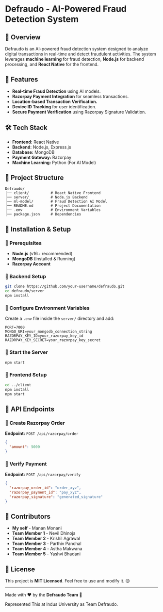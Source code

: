 # Defraudo - AI-Powered Fraud Detection System

## 📌 Overview

Defraudo is an AI-powered fraud detection system designed to analyze digital transactions in real-time and detect fraudulent activities. The system leverages **machine learning** for fraud detection, **Node.js** for backend processing, and **React Native** for the frontend.

## 🚀 Features

- **Real-time Fraud Detection** using AI models.
- **Razorpay Payment Integration** for seamless transactions.
- **Location-based Transaction Verification.**
- **Device ID Tracking** for user identification.
- **Secure Payment Verification** using Razorpay Signature Validation.

## 🛠️ Tech Stack

- **Frontend:** React Native
- **Backend:** Node.js, Express.js
- **Database:** MongoDB
- **Payment Gateway:** Razorpay
- **Machine Learning:** Python (For AI Model)

## 📂 Project Structure

```
Defraudo/
│── client/          # React Native Frontend
│── server/          # Node.js Backend
│── ml-model/        # Fraud Detection AI Model
│── README.md        # Project Documentation
│── .env             # Environment Variables
│── package.json     # Dependencies
```

## 📌 Installation & Setup

### 🔹 Prerequisites

- **Node.js** (v16+ recommended)
- **MongoDB** (Installed & Running)
- **Razorpay Account**

### 🔹 Backend Setup

```bash
git clone https://github.com/your-username/defraudo.git
cd defraudo/server
npm install
```

### 🔹 Configure Environment Variables

Create a `.env` file inside the `server/` directory and add:

```env
PORT=7000
MONGO_URI=your_mongodb_connection_string
RAZORPAY_KEY_ID=your_razorpay_key_id
RAZORPAY_KEY_SECRET=your_razorpay_key_secret
```

### 🔹 Start the Server

```bash
npm start
```

### 🔹 Frontend Setup

```bash
cd ../client
npm install
npm start
```

## 📌 API Endpoints

### 🔹 **Create Razorpay Order**

**Endpoint:** `POST /api/razorpay/order`

```json
{
  "amount": 5000
}
```

### 🔹 **Verify Payment**

**Endpoint:** `POST /api/razorpay/verify`

```json
{
  "razorpay_order_id": "order_xyz",
  "razorpay_payment_id": "pay_xyz",
  "razorpay_signature": "generated_signature"
}
```

## 📌 Contributors

- **My self** - Manan Monani
- **Team Member 1** - Nevil Dhinoja
- **Team Member 2** - Krishil Agrawal
- **Team Member 3** - Parthiv Panchal
- **Team Member 4** - Astha Makwana
- **Team Member 5** - Yashvi Bhadani

## 📌 License

This project is **MIT Licensed**. Feel free to use and modify it. 😊

---

Made with ❤️ by the **Defraudo Team** 🚀

Represented This at Indus University as Team Defraudo.
